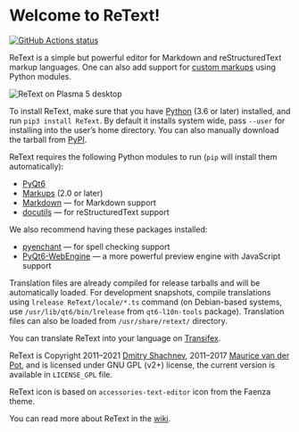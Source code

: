 Welcome to ReText!
==================

[![GitHub Actions status][GitHub Actions SVG]][GitHub Actions]

ReText is a simple but powerful editor for Markdown and reStructuredText markup
languages. One can also add support for [custom markups] using Python modules.

![ReText on Plasma 5 desktop](data/retext-kde5.png)

To install ReText, make sure that you have [Python] (3.6 or later) installed,
and run `pip3 install ReText`. By default it installs system wide, pass
`--user` for installing into the user’s home directory. You can also manually
download the tarball from [PyPI].

ReText requires the following Python modules to run (`pip` will install them
automatically):

* [PyQt6](https://pypi.org/project/PyQt6/)
* [Markups](https://pypi.org/project/Markups/) (2.0 or later)
* [Markdown](https://pypi.org/project/Markdown/) — for Markdown support
* [docutils](https://pypi.org/project/docutils/) — for reStructuredText support

We also recommend having these packages installed:

* [pyenchant](https://pypi.org/project/pyenchant/) — for spell checking support
* [PyQt6-WebEngine](https://pypi.org/project/PyQt6-WebEngine/) — a more
  powerful preview engine with JavaScript support

Translation files are already compiled for release tarballs and will be
automatically loaded. For development snapshots, compile translations using
`lrelease ReText/locale/*.ts` command (on Debian-based systems, use
`/usr/lib/qt6/bin/lrelease` from `qt6-l10n-tools` package). Translation files
can also be loaded from `/usr/share/retext/` directory.

You can translate ReText into your language on [Transifex].

ReText is Copyright 2011–2021 [Dmitry Shachnev](https://mitya57.me),
2011–2017 [Maurice van der Pot](mailto:griffon26@kfk4ever.com), and is
licensed under GNU GPL (v2+) license, the current version is available in
`LICENSE_GPL` file.

ReText icon is based on `accessories-text-editor` icon from the Faenza theme.

You can read more about ReText in the [wiki].

[wiki]: https://github.com/retext-project/retext/wiki
[PyPI]: https://pypi.org/project/ReText/
[Transifex]: https://www.transifex.com/mitya57/ReText/
[GitHub Actions]: https://github.com/retext-project/retext/actions
[GitHub Actions SVG]: https://github.com/retext-project/retext/workflows/tests/badge.svg
[custom markups]: https://pymarkups.readthedocs.io/en/latest/custom_markups.html
[Python]: https://www.python.org/
